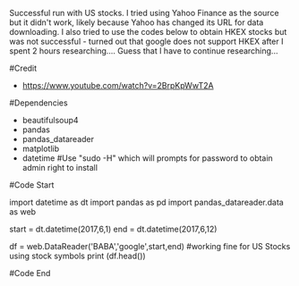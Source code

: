 Successful run with US stocks. I tried using Yahoo Finance as the source but it didn't work, likely because Yahoo has changed its URL for data downloading. I also tried to use the codes below to obtain HKEX stocks but was not successful - turned out that google does not support HKEX after I spent 2 hours researching.... Guess that I have to continue researching...

#Credit 
* https://www.youtube.com/watch?v=2BrpKpWwT2A

#Dependencies
* beautifulsoup4
* pandas
* pandas_datareader
* matplotlib
* datetime
#Use "sudo -H" which will prompts for password to obtain admin right to install 

#Code Start

import datetime as dt
import pandas as pd
import pandas_datareader.data as web

start = dt.datetime(2017,6,1)
end = dt.datetime(2017,6,12)

df = web.DataReader('BABA','google',start,end) #working fine for US Stocks using stock symbols
print (df.head())

#Code End
